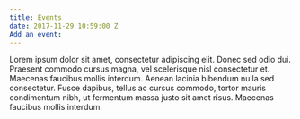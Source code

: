 ```yaml
---
title: Events
date: 2017-11-29 10:59:00 Z
Add an event: 
---
```


Lorem ipsum dolor sit amet, consectetur adipiscing elit. Donec sed odio dui. Praesent commodo cursus magna, vel scelerisque nisl consectetur et. Maecenas faucibus mollis interdum. Aenean lacinia bibendum nulla sed consectetur. Fusce dapibus, tellus ac cursus commodo, tortor mauris condimentum nibh, ut fermentum massa justo sit amet risus. Maecenas faucibus mollis interdum.